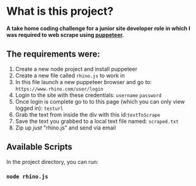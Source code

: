 # What is this project?

**A take home coding challenge for a junior site developer role in which I was required to web scrape using [puppeteer](https://pptr.dev/).**

## The requirements were:

1. Create a new node project and install puppeteer
2. Create a new file called `rhino.js` to work in
3. In this file launch a new puppeteer browser and go to: `https://www.rhino.com/user/login`
4. Login to the site with these credentials: `username` `password`
5. Once login is complete go to to this page (which you can only view logged in): `testurl`
6. Grab the text from inside the div with this id:`textToScrape`
7. Save the text you grabbed to a local text file named: `scraped.txt`
8. Zip up *just* "rhino.js" and send via email

## Available Scripts

In the project directory, you can run:

### `node rhino.js`